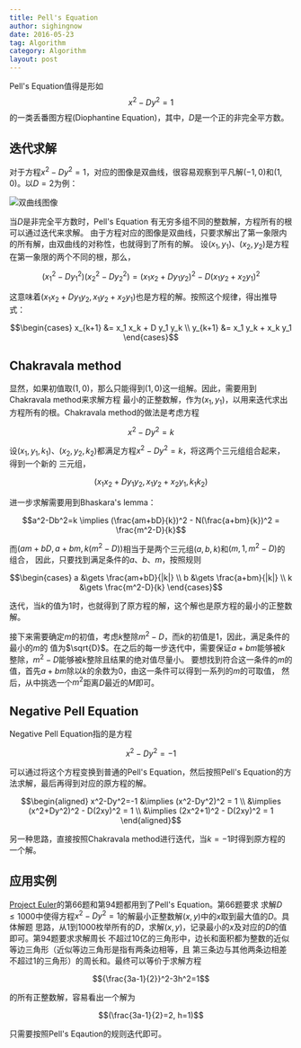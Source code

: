 ```yaml
---
title: Pell's Equation
author: sighingnow
date: 2016-05-23
tag: Algorithm
category: Algorithm
layout: post
---
```


Pell's Equation值得是形如 $$x^2-Dy^2=1$$
的一类丢番图方程(Diophantine Equation)，其中，$D$是一个正的非完全平方数。

<!--more-->

迭代求解
-------

对于方程$x^2-Dy^2=1$，对应的图像是双曲线，很容易观察到平凡解$(-1, 0)$和$(1, 0)$。以$D = 2$为例：

![双曲线图像]({{site.url}}/resource/pell_equation/pell_hyperbola.png)

当$D$是非完全平方数时，Pell's Equation 有无穷多组不同的整数解，方程所有的根可以通过迭代来求解。
由于方程对应的图像是双曲线，只要求解出了第一象限内的所有解，由双曲线的对称性，也就得到了所有的解。
设$(x_1, y_1)$、$(x_2, y_2)$是方程在第一象限的两个不同的根，那么，

$$(x_1^2-Dy_1^2)(x_2^2-Dy_2^2)=(x_1x_2+Dy_1y_2)^2-D(x_1y_2+x_2y_1)^2$$

这意味着$(x_1x_2+Dy_1y_2, x_1y_2+x_2y_1)$也是方程的解。按照这个规律，得出推导式：

$$\begin{cases} x_{k+1} &= x_1 x_k + D y_1 y_k \\
                y_{k+1} &= x_1 y_k + x_k y_1 \end{cases}$$

Chakravala method
-----------------

显然，如果初值取$(1, 0)$，那么只能得到$(1, 0)$这一组解。因此，需要用到Chakravala method来求解方程
最小的正整数解，作为$(x_1, y_1)$，以用来迭代求出方程所有的根。Chakravala method的做法是考虑方程

$$x^2-Dy^2=k$$

设$(x_1, y_1, k_1)$、$(x_2, y_2, k_2)$都满足方程$x^2-Dy^2=k$，将这两个三元组组合起来，得到一个新的
三元组，

$$(x_1x_2+Dy_1y_2, x_1y_2+x_2y_1, k_1k_2)$$

进一步求解需要用到Bhaskara's lemma：

$$a^2-Db^2=k \implies (\frac{am+bD}{k})^2 - N(\frac{a+bm}{k})^2 = \frac{m^2-D}{k}$$

而$(am+bD, a+bm, k(m^2-D))$相当于是两个三元组$(a, b, k)$和$(m, 1,m^2-D)$的组合，
因此，只要找到满足条件的$a$、$b$、$m$，按照规则

$$\begin{cases} a &\gets \frac{am+bD}{|k|} \\
                b &\gets \frac{a+bm}{|k|} \\
                k &\gets \frac{m^2-D}{k} \end{cases}$$

迭代，当$k$的值为$1$时，也就得到了原方程的解，这个解也是原方程的最小的正整数解。

接下来需要确定$m$的初值，考虑$k$整除$m^2-D$，而$k$的初值是$1$，因此，满足条件的最小的$m$的
值为$\sqrt{D}$。在之后的每一步迭代中，需要保证$a+bm$能够被$k$整除，$m^2-D$能够被$k$整除且结果的绝对值尽量小。
要想找到符合这一条件的$m$的值，首先$a+bm$除以$k$的余数为$0$，由这一条件可以得到一系列的$m$的可取值，
然后，从中挑选一个$m^2$距离$D$最近的$M$即可。

Negative Pell Equation
-----------------------

Negative Pell Equation指的是方程

$$x^2-Dy^2=-1$$

可以通过将这个方程变换到普通的Pell's Equation，然后按照Pell's Equation的方法求解，最后再得到对应的原方程的解。

$$\begin{aligned} x^2-Dy^2=-1 &\implies (x^2-Dy^2)^2 = 1 \\
                          &\implies (x^2+Dy^2)^2 - D(2xy)^2 = 1 \\
                          &\implies (2x^2+1)^2 - D(2xy)^2 = 1 \end{aligned}$$


另一种思路，直接按照Chakravala method进行迭代，当$k=-1$时得到原方程的一个解。

应用实例
--------

[Project Euler](https://projecteuler.net/)的第66题和第94题都用到了Pell's Equation。第66题要求
求解$D \le 1000$中使得方程$x^2-Dy^2=1$的解最小正整数解$(x, y)$中的$x$取到最大值的$D$。具体解题
思路，从$1$到$1000$枚举所有的$D$，求解$(x, y)$，记录最小的$x$及对应的$D$的值即可。第94题要求求解周长
不超过10亿的三角形中，边长和面积都为整数的近似等边三角形（近似等边三角形是指有两条边相等，且
第三条边与其他两条边相差不超过$1$的三角形）的周长和。最终可以等价于求解方程

$${\frac{3a-1}{2}}^2-3h^2=1$$

的所有正整数解，容易看出一个解为

$$(\frac{3a-1}{2}=2, h=1)$$

只需要按照Pell's Eqaution的规则迭代即可。

<!--TODO: http://blog.dreamshire.com/project-euler-66-solution/ 给出了一个极其Tricky的实现。-->

